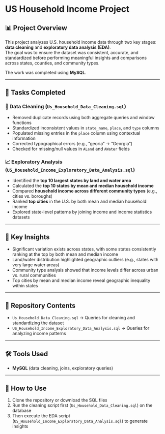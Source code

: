 # US Household Income Project  

## 📊 Project Overview  
This project analyzes U.S. household income data through two key stages: **data cleaning** and **exploratory data analysis (EDA)**.  
The goal was to ensure the dataset was consistent, accurate, and standardized before performing meaningful insights and comparisons across states, counties, and community types.  

The work was completed using **MySQL**.  

---

## 🔧 Tasks Completed  

### 🧹 Data Cleaning (`Us_Household_Data_Cleaning.sql`)  
- Removed duplicate records using both aggregate queries and window functions  
- Standardized inconsistent values in `state_name`, `place`, and `type` columns  
- Populated missing entries in the `place` column using contextual information  
- Corrected typographical errors (e.g., “georia” → “Georgia”)  
- Checked for missing/null values in `ALand` and `AWater` fields  

### 📈 Exploratory Analysis (`US_Household_Income_Exploratory_Data_Analysis.sql`)  
- Identified the **top 10 largest states by land and water area**  
- Calculated the **top 10 states by mean and median household income**  
- Compared **household income across different community types** (e.g., cities vs. boroughs)  
- Ranked **top cities** in the U.S. by both mean and median household income  
- Explored state-level patterns by joining income and income statistics datasets  

---

## 🚀 Key Insights  
- Significant variation exists across states, with some states consistently ranking at the top by both mean and median income  
- Land/water distribution highlighted geographic outliers (e.g., states with very large water areas)  
- Community type analysis showed that income levels differ across urban vs. rural communities  
- Top cities by mean and median income reveal geographic inequality within states  

---

## 📂 Repository Contents  
- `Us_Household_Data_Cleaning.sql` → Queries for cleaning and standardizing the dataset  
- `US_Household_Income_Exploratory_Data_Analysis.sql` → Queries for analyzing income patterns  

---

## 🛠️ Tools Used  
- **MySQL** (data cleaning, joins, exploratory queries)  

---

## 📌 How to Use  
1. Clone the repository or download the SQL files  
2. Run the cleaning script first (`Us_Household_Data_Cleaning.sql`) on the database  
3. Then execute the EDA script (`US_Household_Income_Exploratory_Data_Analysis.sql`) to generate insights  
